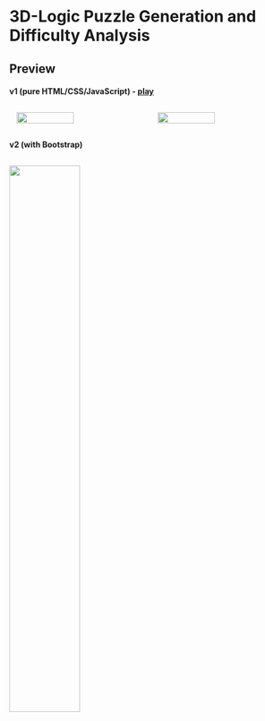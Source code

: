 # 3D-Logic Puzzle Generation and Difficulty Analysis
## Preview
<h4>v1 (pure HTML/CSS/JavaScript) - <a href="https://people.cs.nctu.edu.tw/~hcchang0701/myCubeGame.html">play</a></h4>
<div style="display:flex;">
  <img src="pic_2.png" style="margin:10 auto; flex-grow:0;" width="45%" />
  <img src="pic_1.png" style="margin:10 auto; flex-grow:0;" width="45%" /> 
</div>
<h4>v2 (with Bootstrap)</h4>
<img src="pic_3.png" style="margin: 10 auto;" width="50%" />
